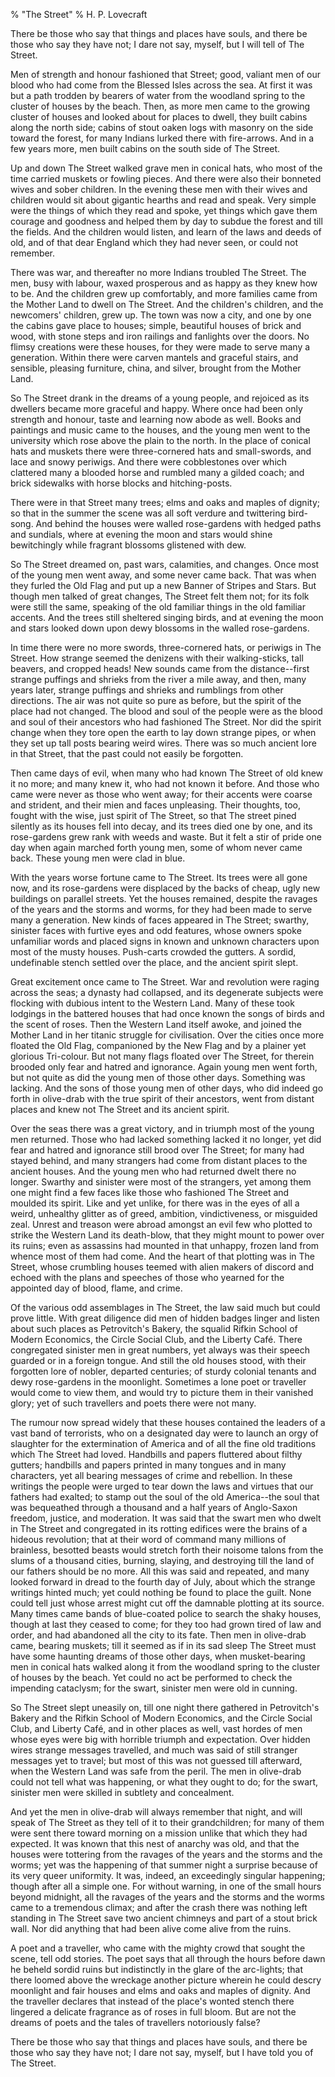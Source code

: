 % "The Street" 
% H. P. Lovecraft

    

 

There be those who say that things and places have souls, and there be those who say they have
not; I dare not say, myself, but I will tell of The Street. 

 Men of strength and honour fashioned that Street; good, valiant men of our
blood who had come from the Blessed Isles across the sea. At first it was but a path trodden
by bearers of water from the woodland spring to the cluster of houses by the beach. Then, as
more men came to the growing cluster of houses and looked about for places to dwell, they built
cabins along the north side; cabins of stout oaken logs with masonry on the side toward the
forest, for many Indians lurked there with fire-arrows. And in a few years more, men built cabins
on the south side of The Street. 

 Up and down The Street walked grave men in conical hats, who most of the time
carried muskets or fowling pieces. And there were also their bonneted wives and sober children.
In the evening these men with their wives and children would sit about gigantic hearths and
read and speak. Very simple were the things of which they read and spoke, yet things which gave
them courage and goodness and helped them by day to subdue the forest and till the fields. And
the children would listen, and learn of the laws and deeds of old, and of that dear England
which they had never seen, or could not remember. 

 There was war, and thereafter no more Indians troubled The Street. The men,
busy with labour, waxed prosperous and as happy as they knew how to be. And the children grew
up comfortably, and more families came from the Mother Land to dwell on The Street. And the
children's children, and the newcomers' children, grew up. The town was now a city,
and one by one the cabins gave place to houses; simple, beautiful houses of brick and wood,
with stone steps and iron railings and fanlights over the doors. No flimsy creations were these
houses, for they were made to serve many a generation. Within there were carven mantels and
graceful stairs, and sensible, pleasing furniture, china, and silver, brought from the Mother
Land. 

 So The Street drank in the dreams of a young people, and rejoiced as its dwellers
became more graceful and happy. Where once had been only strength and honour, taste and learning
now abode as well. Books and paintings and music came to the houses, and the young men went
to the university which rose above the plain to the north. In the place of conical hats and
muskets there were three-cornered hats and small-swords, and lace and snowy periwigs. And there
were cobblestones over which clattered many a blooded horse and rumbled many a gilded coach;
and brick sidewalks with horse blocks and hitching-posts. 

 There were in that Street many trees; elms and oaks and maples of dignity;
so that in the summer the scene was all soft verdure and twittering bird-song. And behind the
houses were walled rose-gardens with hedged paths and sundials, where at evening the moon and
stars would shine bewitchingly while fragrant blossoms glistened with dew. 

 So The Street dreamed on, past wars, calamities, and changes. Once most of
the young men went away, and some never came back. That was when they furled the Old Flag and
put up a new Banner of Stripes and Stars. But though men talked of great changes, The Street
felt them not; for its folk were still the same, speaking of the old familiar things in the
old familiar accents. And the trees still sheltered singing birds, and at evening the moon and
stars looked down upon dewy blossoms in the walled rose-gardens. 

 In time there were no more swords, three-cornered hats, or periwigs in The
Street. How strange seemed the denizens with their walking-sticks, tall beavers, and cropped
heads! New sounds came from the distance--first strange puffings and shrieks from the river
a mile away, and then, many years later, strange puffings and shrieks and rumblings from other
directions. The air was not quite so pure as before, but the spirit of the place had not changed.
The blood and soul of the people were as the blood and soul of their ancestors who had fashioned
The Street. Nor did the spirit change when they tore open the earth to lay down strange pipes,
or when they set up tall posts bearing weird wires. There was so much ancient lore in that Street,
that the past could not easily be forgotten. 

 Then came days of evil, when many who had known The Street of old knew it no
more; and many knew it, who had not known it before. And those who came were never as those
who went away; for their accents were coarse and strident, and their mien and faces unpleasing.
Their thoughts, too, fought with the wise, just spirit of The Street, so that The street pined
silently as its houses fell into decay, and its trees died one by one, and its rose-gardens
grew rank with weeds and waste. But it felt a stir of pride one day when again marched forth
young men, some of whom never came back. These young men were clad in blue. 

 With the years worse fortune came to The Street. Its trees were all gone now,
and its rose-gardens were displaced by the backs of cheap, ugly new buildings on parallel streets.
Yet the houses remained, despite the ravages of the years and the storms and worms, for they
had been made to serve many a generation. New kinds of faces appeared in The Street; swarthy,
sinister faces with furtive eyes and odd features, whose owners spoke unfamiliar words and placed
signs in known and unknown characters upon most of the musty houses. Push-carts crowded the
gutters. A sordid, undefinable stench settled over the place, and the ancient spirit slept. 

 Great excitement once came to The Street. War and revolution were raging across
the seas; a dynasty had collapsed, and its degenerate subjects were flocking with dubious intent
to the Western Land. Many of these took lodgings in the battered houses that had once known
the songs of birds and the scent of roses. Then the Western Land itself awoke, and joined the
Mother Land in her titanic struggle for civilisation. Over the cities once more floated the
Old Flag, companioned by the New Flag and by a plainer yet glorious Tri-colour. But not many
flags floated over The Street, for therein brooded only fear and hatred and ignorance. Again
young men went forth, but not quite as did the young men of those other days. Something was
lacking. And the sons of those young men of other days, who did indeed go forth in olive-drab
with the true spirit of their ancestors, went from distant places and knew not The Street and
its ancient spirit. 

 Over the seas there was a great victory, and in triumph most of the young men
returned. Those who had lacked something lacked it no longer, yet did fear and hatred and ignorance
still brood over The Street; for many had stayed behind, and many strangers had come from distant
places to the ancient houses. And the young men who had returned dwelt there no longer. Swarthy
and sinister were most of the strangers, yet among them one might find a few faces like those
who fashioned The Street and moulded its spirit. Like and yet unlike, for there was in the eyes
of all a weird, unhealthy glitter as of greed, ambition, vindictiveness, or misguided zeal.
Unrest and treason were abroad amongst an evil few who plotted to strike the Western Land its
death-blow, that they might mount to power over its ruins; even as assassins had mounted in
that unhappy, frozen land from whence most of them had come. And the heart of that plotting
was in The Street, whose crumbling houses teemed with alien makers of discord and echoed with
the plans and speeches of those who yearned for the appointed day of blood, flame, and crime. 

 Of the various odd assemblages in The Street, the law said much but could prove
little. With great diligence did men of hidden badges linger and listen about such places as
Petrovitch's Bakery, the squalid Rifkin School of Modern Economics, the Circle Social
Club, and the Liberty Café. There congregated sinister men in great numbers, yet always
was their speech guarded or in a foreign tongue. And still the old houses stood, with their
forgotten lore of nobler, departed centuries; of sturdy colonial tenants and dewy rose-gardens
in the moonlight. Sometimes a lone poet or traveller would come to view them, and would try
to picture them in their vanished glory; yet of such travellers and poets there were not many. 

 The rumour now spread widely that these houses contained the leaders of a vast
band of terrorists, who on a designated day were to launch an orgy of slaughter for the extermination
of America and of all the fine old traditions which The Street had loved. Handbills and papers
fluttered about filthy gutters; handbills and papers printed in many tongues and in many characters,
yet all bearing messages of crime and rebellion. In these writings the people were urged to
tear down the laws and virtues that our fathers had exalted; to stamp out the soul of the old
America--the soul that was bequeathed through a thousand and a half years of Anglo-Saxon
freedom, justice, and moderation. It was said that the swart men who dwelt in The Street and
congregated in its rotting edifices were the brains of a hideous revolution; that at their word
of command many millions of brainless, besotted beasts would stretch forth their noisome talons
from the slums of a thousand cities, burning, slaying, and destroying till the land of our fathers
should be no more. All this was said and repeated, and many looked forward in dread to the fourth
day of July, about which the strange writings hinted much; yet could nothing be found to place
the guilt. None could tell just whose arrest might cut off the damnable plotting at its source.
Many times came bands of blue-coated police to search the shaky houses, though at last they
ceased to come; for they too had grown tired of law and order, and had abandoned all the city
to its fate. Then men in olive-drab came, bearing muskets; till it seemed as if in its sad sleep
The Street must have some haunting dreams of those other days, when musket-bearing men in conical
hats walked along it from the woodland spring to the cluster of houses by the beach. Yet could
no act be performed to check the impending cataclysm; for the swart, sinister men were old in
cunning. 

 So The Street slept uneasily on, till one night there gathered in Petrovitch's
Bakery and the Rifkin School of Modern Economics, and the Circle Social Club, and Liberty Café,
and in other places as well, vast hordes of men whose eyes were big with horrible triumph and
expectation. Over hidden wires strange messages travelled, and much was said of still stranger
messages yet to travel; but most of this was not guessed till afterward, when the Western Land
was safe from the peril. The men in olive-drab could not tell what was happening, or what they
ought to do; for the swart, sinister men were skilled in subtlety and concealment. 

 And yet the men in olive-drab will always remember that night, and will speak
of The Street as they tell of it to their grandchildren; for many of them were sent there toward
morning on a mission unlike that which they had expected. It was known that this nest of anarchy
was old, and that the houses were tottering from the ravages of the years and the storms and
the worms; yet was the happening of that summer night a surprise because of its very queer uniformity.
It was, indeed, an exceedingly singular happening; though after all a simple one. For without
warning, in one of the small hours beyond midnight, all the ravages of the years and the storms
and the worms came to a tremendous climax; and after the crash there was nothing left standing
in The Street save two ancient chimneys and part of a stout brick wall. Nor did anything that
had been alive come alive from the ruins. 

 A poet and a traveller, who came with the mighty crowd that sought the scene,
tell odd stories. The poet says that all through the hours before dawn he beheld sordid ruins
but indistinctly in the glare of the arc-lights; that there loomed above the wreckage another
picture wherein he could descry moonlight and fair houses and elms and oaks and maples of dignity.
And the traveller declares that instead of the place's wonted stench there lingered a
delicate fragrance as of roses in full bloom. But are not the dreams of poets and the tales
of travellers notoriously false? 

 There be those who say that things and places have souls, and there be those
who say they have not; I dare not say, myself, but I have told you of The Street. 

